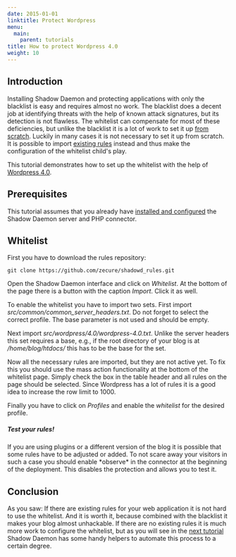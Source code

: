 ```yaml
---
date: 2015-01-01
linktitle: Protect Wordpress
menu:
  main:
    parent: tutorials
title: How to protect Wordpress 4.0
weight: 10
---
```


## Introduction

Installing Shadow Daemon and protecting applications with only the blacklist is easy and requires almost no work.
The blacklist does a decent job at identifying threats with the help of known attack signatures, but its detection is not flawless.
The whitelist can compensate for most of these deficiencies, but unlike the blacklist it is a lot of work to set it up [from scratch](/tutorials/protect_applications).
Luckily in many cases it is not necessary to set it up from scratch.
It is possible to import [existing rules](https://github.com/zecure/shadowd_rules) instead and thus make the configuration of the whitelist child's play.

This tutorial demonstrates how to set up the whitelist with the help of [Wordpress 4.0](https://github.com/zecure/shadowd_rules/tree/master/src/wordpress/4.0).

## Prerequisites

This tutorial assumes that you already have [installed and configured](/overview/shadowd) the Shadow Daemon server and PHP connector.

## Whitelist

First you have to download the rules repository:

    git clone https://github.com/zecure/shadowd_rules.git

Open the Shadow Daemon interface and click on *Whitelist*.
At the bottom of the page there is a button with the caption *Import*.
Click it as well.

To enable the whitelist you have to import two sets.
First import *src/common/common_server_headers.txt*.
Do not forget to select the correct profile.
The base parameter is not used and should be empty.

Next import *src/wordpress/4.0/wordpress-4.0.txt*.
Unlike the server headers this set requires a base, e.g., if the root directory of your blog is at */home/blog/htdocs/* this has to be the base for the set.

Now all the necessary rules are imported, but they are not active yet.
To fix this you should use the mass action functionality at the bottom of the whitelist page.
Simply check the box in the table header and all rules on the page should be selected.
Since Wordpress has a lot of rules it is a good idea to increase the row limit to 1000.

Finally you have to click on *Profiles* and enable the *whitelist* for the desired profile.

<div class="note info">
<h5>Test your rules!</h5>
<p>If you are using plugins or a different version of the blog it is possible that some rules have to be adjusted or added. To not scare away your visitors in such a case you should enable *observe* in the connector at the beginning of the deployment. This disables the protection and allows you to test it.</p>
</div>

## Conclusion

As you saw: If there are existing rules for your web application it is not hard to use the whitelist.
And it is worth it, because combined with the blacklist it makes your blog almost unhackable.
If there are no existing rules it is much more work to configure the whitelist, but as you will see in the [next tutorial](/tutorials/protect_applications) Shadow Daemon has some handy helpers to automate this process to a certain degree.

